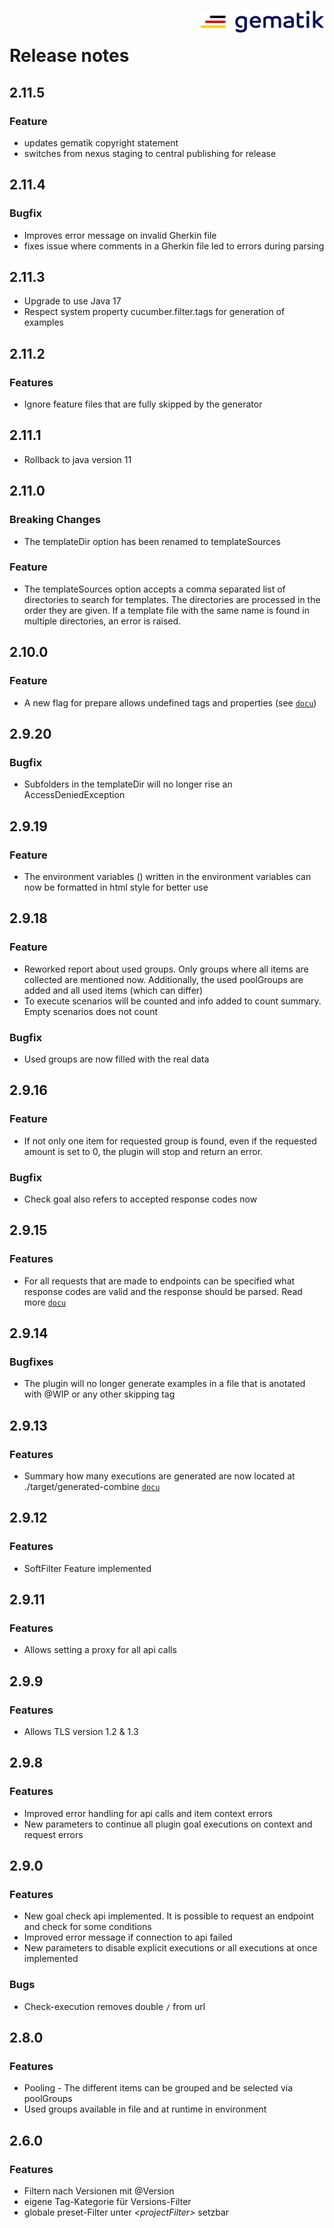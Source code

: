 <img align="right" width="200" height="37" src="doc/images/Gematik_Logo_Flag.png" alt="gematik logo"/> <br/>

# Release notes

## 2.11.5

### Feature

- updates gematik copyright statement
- switches from nexus staging to central publishing for release

## 2.11.4

### Bugfix

- Improves error message on invalid Gherkin file
- fixes issue where comments in a Gherkin file led to errors during parsing

## 2.11.3

- Upgrade to use Java 17
- Respect system property cucumber.filter.tags for generation of examples

## 2.11.2

### Features

- Ignore feature files that are fully skipped by the generator

## 2.11.1

- Rollback to java version 11

## 2.11.0

### Breaking Changes

- The templateDir option has been renamed to templateSources

### Feature

- The templateSources option accepts a comma separated list of directories to search for templates. The directories are
  processed in the order they are given. If a template file with the same name is found in multiple directories, an error is raised.

## 2.10.0

### Feature

- A new flag for prepare allows undefined tags and properties (see [`docu`](./doc/userguide/GettingStarted.adoc))

## 2.9.20

### Bugfix

- Subfolders in the templateDir will no longer rise an AccessDeniedException

## 2.9.19

### Feature

- The environment variables () written in the environment variables can now be formatted in html style for better use

## 2.9.18

### Feature

- Reworked report about used groups. Only groups where all items are collected are mentioned now. Additionally, the used
  poolGroups are added and all used items (which can differ)
- To execute scenarios will be counted and info added to count summary. Empty scenarios does not count

### Bugfix

- Used groups are now filled with the real data

## 2.9.16

### Feature

- If not only one item for requested group is found, even if the requested amount is set to 0, the plugin will stop and
  return an error.

### Bugfix

- Check goal also refers to accepted response codes now

## 2.9.15

### Features

- For all requests that are made to endpoints can be specified what response codes are valid and the response should be
  parsed. Read more [`docu`](./doc/userguide/GettingStarted.adoc)

## 2.9.14

### Bugfixes

- The plugin will no longer generate examples in a file that is anotated with @WIP or any other skipping tag

## 2.9.13

### Features

- Summary how many executions are generated are now located at
  ./target/generated-combine [`docu`](./doc/userguide/GettingStarted.adoc)

## 2.9.12

### Features

- SoftFilter Feature implemented

## 2.9.11

### Features

- Allows setting a proxy for all api calls

## 2.9.9

### Features

- Allows TLS version 1.2 & 1.3

## 2.9.8

### Features

- Improved error handling for api calls and item context errors
- New parameters to continue all plugin goal executions on context and request errors

## 2.9.0

### Features

- New goal check api implemented. It is possible to request an endpoint and check for some
  conditions
- Improved error message if connection to api failed
- New parameters to disable explicit executions or all executions at once implemented

### Bugs

- Check-execution removes double `/` from url

## 2.8.0

### Features

- Pooling - The different items can be grouped and be selected via poolGroups
- Used groups available in file and at runtime in environment

## 2.6.0

### Features

- Filtern nach Versionen mit @Version
- eigene Tag-Kategorie für Versions-Filter
- globale preset-Filter unter *_\<projectFilter\>_* setzbar